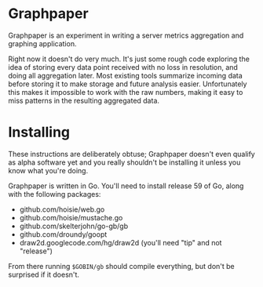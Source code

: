 Graphpaper
==========

Graphpaper is an experiment in writing a server metrics aggregation and
graphing application.

Right now it doesn't do very much. It's just some rough code exploring the
idea of storing every data point received with no loss in resolution, and
doing all aggregation later. Most existing tools summarize incoming data
before storing it to make storage and future analysis easier. Unfortunately
this makes it impossible to work with the raw numbers, making it easy to miss
patterns in the resulting aggregated data.

# Installing

These instructions are deliberately obtuse; Graphpaper doesn't even qualify as
alpha software yet and you really shouldn't be installing it unless you know
what you're doing.

Graphpaper is written in Go. You'll need to install release 59 of Go, along
with the following packages:

  * github.com/hoisie/web.go
  * github.com/hoisie/mustache.go
  * github.com/skelterjohn/go-gb/gb
  * github.com/droundy/goopt
  * draw2d.googlecode.com/hg/draw2d (you'll need "tip" and not "release")

From there running `$GOBIN/gb` should compile everything, but don't be
surprised if it doesn't.
